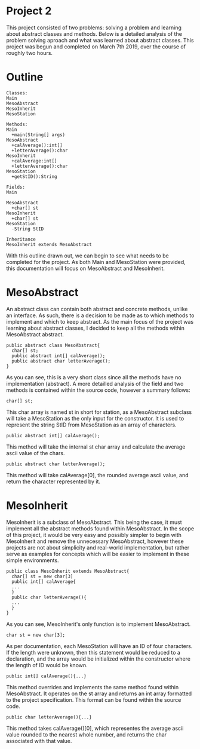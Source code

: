 # Project 2

  This project consisted of two problems: solving a problem and learning about abstract classes and methods.
  Below is a detailed analysis of the problem solving aproach and what was learned about abstract classes.
  This project was begun and completed on March 7th 2019, over the course of roughly two hours.
# Outline
  
    Classes:
    Main
    MesoAbstract
    MesoInherit
    MesoStation
    
    Methods:
    Main
      +main(String[] args)
    MesoAbstract
      +calAverage():int[]
      +letterAverage():char
    MesoInherit
      +calAverage:int[]
      +letterAverage():char
    MesoStation
      +getStID():String
      
    Fields:
    Main
     
    MesoAbstract
      +char[] st
    MesoInherit
      +char[] st
    MesoStation
      -String StID
      
    Inheritance
    MesoInherit extends MesoAbstract
    
  With this outline drawn out, we can begin to see what needs to be completed for the project. As both Main and MesoStation were
  provided, this documentation will focus on MesoAbstract and MesoInherit.
  
 # MesoAbstract
  
  An abstract class can contain both abstract and concrete methods, unlike an interface. As such, there is a decision to be made
  as to which methods to implement and which to keep abstract. As the main focus of the project was learning about abstract
  classes, I decided to keep all the methods within MesoAbstract abstract.
  
    public abstract class MesoAbstract{
      char[] st;
      public abstract int[] calAverage();
      public abstract char letterAverage();
    }
  
  As you can see, this is a very short class since all the methods have no implementation (abstract). A more detailled analysis of
  the field and two methods is contained within the source code, however a summary follows:
    
    char[] st;
  
  This char array is named st in short for station, as a MesoAbstract subclass will take a MesoStation as the only input for
  the constructor. It is used to represent the string StID from MesoStation as an array of characters.
  
    public abstract int[] calAverage();
  
  This method will take the internal st char array and calculate the average ascii value of the chars.
  
    public abstract char letterAverage();
    
  This method will take calAverage[0], the rounded average ascii value, and return the character represented by it.
  
 # MesoInherit
  
  MesoInherit is a subclass of MesoAbstract. This being the case, it must implement all the abstract methods found within MesoAbstract.
  In the scope of this project, it would be very easy and possibly simpler to begin with MesoInherit and remove the 
  unnecessary MesoAbstract, however these projects are not about simplicity and real-world implementation, but rather serve
  as examples for concepts which will be easier to implement in these simple environments.
  
    public class MesoInherit extends MesoAbstract{
      char[] st = new char[3]
      public int[] calAverage{
      ...
      }
      public char letterAverage(){
      ...
      }
    }
  As you can see, MesoInherit's only function is to implement MesoAbstract.
  
    char st = new char[3];
    
  As per documentation, each MesoStation will have an ID of four characters. If the length were unknown, then this statement
  would be reduced to a declaration, and the array would be initialized within the constructor where the length of ID would
  be known.
  
    public int[] calAverage(){...}
  
  This method overrides and implements the same method found within MesoAbstract. It operates on the st array and returns an
  int array formatted to the project specification. This format can be found within the source code.
  
    public char letterAverage(){...}
  
  This method takes calAverage()[0], which representes the average ascii value rounded to the nearest whole number, and returns
  the char associated with that value.
